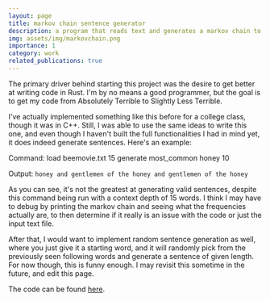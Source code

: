 ```yaml
---
layout: page
title: markov chain sentence generator
description: a program that reads text and generates a markov chain to then produce its own sentences given a prompt word
img: assets/img/markovchain.png
importance: 1
category: work
related_publications: true
---
```


The primary driver behind starting this project was the desire to get better at writing code in Rust. I'm by no means a good programmer, but the goal is to get my code from Absolutely Terrible to Slightly Less Terrible. 

I've actually implemented something like this before for a college class, though it was in C++. Still, I was able to use the same ideas to write this one, and even though I haven't built the full functionalities I had in mind yet, it does indeed generate sentences. Here's an example:

Command: 
    load beemovie.txt 15
    generate most_common honey 10

Output: 
    `honey and gentlemen of the honey and gentlemen of the honey`

As you can see, it's not the greatest at generating valid sentences, despite this command being run with a context depth of 15 words. I think I may have to debug by printing the markov chain and seeing what the frequencies actually are, to then determine if it really is an issue with the code or just the input text file. 

After that, I would want to implement random sentence generation as well, where you just give it a starting word, and it will randomly pick from the previously seen following words and generate a sentence of given length. For now though, this is funny enough. I may revisit this sometime in the future, and edit this page.

The code can be found <a href="https://github.com/vyasj/markov">here</a>.
